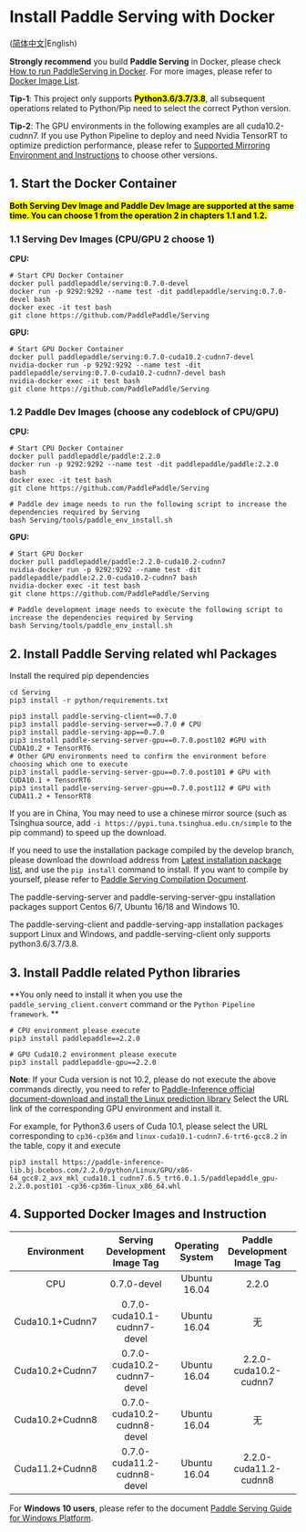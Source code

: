 # Install Paddle Serving with Docker

([简体中文](./Install_CN.md)|English)

**Strongly recommend** you build **Paddle Serving** in Docker, please check [How to run PaddleServing in Docker](Run_In_Docker_CN.md). For more images, please refer to [Docker Image List](Docker_Images_CN.md).

**Tip-1**: This project only supports <mark>**Python3.6/3.7/3.8**</mark>, all subsequent operations related to Python/Pip need to select the correct Python version.

**Tip-2**: The GPU environments in the following examples are all cuda10.2-cudnn7. If you use Python Pipeline to deploy and need Nvidia TensorRT to optimize prediction performance, please refer to [Supported Mirroring Environment and Instructions](#4.-Supported-Docker-Images-and-Instruction) to choose other versions.

## 1. Start the Docker Container
<mark>**Both Serving Dev Image and Paddle Dev Image are supported at the same time. You can choose 1 from the operation 2 in chapters 1.1 and 1.2.**</mark>

### 1.1 Serving Dev Images (CPU/GPU 2 choose 1)
**CPU:**
```
# Start CPU Docker Container
docker pull paddlepaddle/serving:0.7.0-devel
docker run -p 9292:9292 --name test -dit paddlepaddle/serving:0.7.0-devel bash
docker exec -it test bash
git clone https://github.com/PaddlePaddle/Serving
```
**GPU:**
```
# Start GPU Docker Container
docker pull paddlepaddle/serving:0.7.0-cuda10.2-cudnn7-devel
nvidia-docker run -p 9292:9292 --name test -dit paddlepaddle/serving:0.7.0-cuda10.2-cudnn7-devel bash
nvidia-docker exec -it test bash
git clone https://github.com/PaddlePaddle/Serving
```
### 1.2 Paddle Dev Images (choose any codeblock of CPU/GPU)
**CPU:**
```
# Start CPU Docker Container
docker pull paddlepaddle/paddle:2.2.0
docker run -p 9292:9292 --name test -dit paddlepaddle/paddle:2.2.0 bash
docker exec -it test bash
git clone https://github.com/PaddlePaddle/Serving

# Paddle dev image needs to run the following script to increase the dependencies required by Serving
bash Serving/tools/paddle_env_install.sh
```
**GPU:**
```
# Start GPU Docker
docker pull paddlepaddle/paddle:2.2.0-cuda10.2-cudnn7
nvidia-docker run -p 9292:9292 --name test -dit paddlepaddle/paddle:2.2.0-cuda10.2-cudnn7 bash
nvidia-docker exec -it test bash
git clone https://github.com/PaddlePaddle/Serving

# Paddle development image needs to execute the following script to increase the dependencies required by Serving
bash Serving/tools/paddle_env_install.sh
```

## 2. Install Paddle Serving related whl Packages

Install the required pip dependencies
```
cd Serving
pip3 install -r python/requirements.txt
```

```shell
pip3 install paddle-serving-client==0.7.0
pip3 install paddle-serving-server==0.7.0 # CPU
pip3 install paddle-serving-app==0.7.0
pip3 install paddle-serving-server-gpu==0.7.0.post102 #GPU with CUDA10.2 + TensorRT6
# Other GPU environments need to confirm the environment before choosing which one to execute
pip3 install paddle-serving-server-gpu==0.7.0.post101 # GPU with CUDA10.1 + TensorRT6
pip3 install paddle-serving-server-gpu==0.7.0.post112 # GPU with CUDA11.2 + TensorRT8
```

If you are in China, You may need to use a chinese mirror source (such as Tsinghua source, add `-i https://pypi.tuna.tsinghua.edu.cn/simple` to the pip command) to speed up the download.

If you need to use the installation package compiled by the develop branch, please download the download address from [Latest installation package list](./Latest_Packages_CN.md), and use the `pip install` command to install. If you want to compile by yourself, please refer to [Paddle Serving Compilation Document](./Compile_CN.md).

The paddle-serving-server and paddle-serving-server-gpu installation packages support Centos 6/7, Ubuntu 16/18 and Windows 10.

The paddle-serving-client and paddle-serving-app installation packages support Linux and Windows, and paddle-serving-client only supports python3.6/3.7/3.8.

## 3. Install Paddle related Python libraries
**You only need to install it when you use the `paddle_serving_client.convert` command or the `Python Pipeline framework`. **
```
# CPU environment please execute
pip3 install paddlepaddle==2.2.0

# GPU Cuda10.2 environment please execute
pip3 install paddlepaddle-gpu==2.2.0
```
**Note**: If your Cuda version is not 10.2, please do not execute the above commands directly, you need to refer to [Paddle-Inference official document-download and install the Linux prediction library](https://paddleinference.paddlepaddle.org.cn/master/user_guides/download_lib.html#python) Select the URL link of the corresponding GPU environment and install it.

For example, for Python3.6 users of Cuda 10.1, please select the URL corresponding to `cp36-cp36m` and `linux-cuda10.1-cudnn7.6-trt6-gcc8.2` in the table, copy it and execute
```
pip3 install https://paddle-inference-lib.bj.bcebos.com/2.2.0/python/Linux/GPU/x86-64_gcc8.2_avx_mkl_cuda10.1_cudnn7.6.5_trt6.0.1.5/paddlepaddle_gpu-2.2.0.post101 -cp36-cp36m-linux_x86_64.whl
```
## 4. Supported Docker Images and Instruction


| Environment | Serving Development Image Tag | Operating System | Paddle Development Image Tag | Operating System |
| :--------------------------: | :-------------------------------: | :-------------: | :-------------------: | :----------------: |
|  CPU                         | 0.7.0-devel                       |  Ubuntu 16.04   | 2.2.0                 | Ubuntu 18.04.       |
|  Cuda10.1+Cudnn7             | 0.7.0-cuda10.1-cudnn7-devel       |  Ubuntu 16.04   | 无                     | 无                 |
|  Cuda10.2+Cudnn7             | 0.7.0-cuda10.2-cudnn7-devel       |  Ubuntu 16.04   | 2.2.0-cuda10.2-cudnn7 | Ubuntu 16.04        |
|  Cuda10.2+Cudnn8             | 0.7.0-cuda10.2-cudnn8-devel       |  Ubuntu 16.04   | 无                    |  无                 |
|  Cuda11.2+Cudnn8             | 0.7.0-cuda11.2-cudnn8-devel       |  Ubuntu 16.04   | 2.2.0-cuda11.2-cudnn8 | Ubuntu 18.04        | 

For **Windows 10 users**, please refer to the document [Paddle Serving Guide for Windows Platform](Windows_Tutorial_CN.md).

